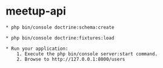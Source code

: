 meetup-api
==========

    * php bin/console doctrine:schema:create
    
    * php bin/console doctrine:fixtures:load

    * Run your application:
        1. Execute the php bin/console server:start command.
        2. Browse to http://127.0.0.1:8000/users
